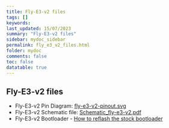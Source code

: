 ```yaml
---
title: Fly-E3-v2 files
tags: []
keywords: 
last_updated: 15/07/2023
summary: "Fly-E3-v2 files"
sidebar: mydoc_sidebar
permalink: fly_e3_v2_files.html
folder: mydoc
comments: false
toc: false
datatable: true
---
```

## Fly-E3-v2 files

- Fly-E3-v2 Pin Diagram: [fly-e3-v2-pinout.svg](https://github.com/Mellow-3D/fly-e3-v2/blob/main/Hardware/fly-e3-v2-pinout.svg)
- Fly-E3-v2 Schematic file: [Schematic_fly-e3-v2.pdf](https://github.com/Mellow-3D/fly-e3-v2/blob/main/Hardware/Schematic_fly-e3-v2.pdf)
- Fly-E3-v2 Bootloader - [How to reflash the stock bootloader](./fly_e3_v2_bootloader.html)